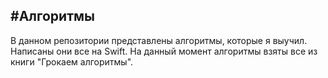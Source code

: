 #Алгоритмы
---
В данном репозитории представлены алгоритмы, которые я выучил. Написаны они все на Swift. На данный момент алгоритмы взяты все из книги "Грокаем алгоритмы".
